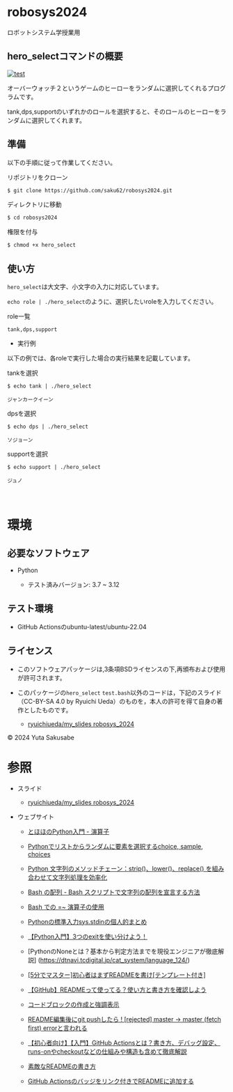# robosys2024

ロボットシステム学授業用


## hero_selectコマンドの概要

[![test](https://github.com/saku62/robosys2024/actions/workflows/test.yml/badge.svg)](https://github.com/saku62/robosys2024/actions/workflows/test.yml)

オーバーウォッチ２というゲームのヒーローをランダムに選択してくれるプログラムです。  

tank,dps,supportのいずれかのロールを選択すると、そのロールのヒーローをランダムに選択してくれます。


## 準備

以下の手順に従って作業してください。  

リポジトリをクローン

```bash
$ git clone https://github.com/saku62/robosys2024.git
```


ディレクトリに移動

```bash
$ cd robosys2024
```

権限を付与

```bash
$ chmod +x hero_select
```

## 使い方  

```hero_select```は大文字、小文字の入力に対応しています。  

```echo role | ./hero_select```のように、選択したいroleを入力してください。  

role一覧   　

```tank,dps,support```  



- 実行例

以下の例では、各roleで実行した場合の実行結果を記載しています。  

tankを選択

```
$ echo tank | ./hero_select

ジャンカークイーン
```

dpsを選択

```
$ echo dps | ./hero_select

ソジョーン
```

supportを選択

```
$ echo support | ./hero_select

ジュノ
```  
　　

# 環境

## 必要なソフトウェア

- Python
  
  - テスト済みバージョン: 3.7 ~ 3.12

## テスト環境

- GitHub Actionsのubuntu-latest/ubuntu-22.04

## ライセンス

- このソフトウェアパッケージは,3条項BSDライセンスの下,再頒布および使用が許可されます。
  
- このパッケージの```hero_select``` ```test.bash```以外のコードは，下記のスライド（CC-BY-SA 4.0 by Ryuichi Ueda）のものを，本人の許可を得て自身の著作としたものです。
    - [ryuichiueda/my_slides robosys_2024](https://github.com/ryuichiueda/my_slides/tree/master/robosys_2024)

© 2024 Yuta Sakusabe


# 参照

- スライド
  - [ryuichiueda/my_slides robosys_2024](https://github.com/ryuichiueda/my_slides/tree/master/robosys_2024)
- ウェブサイト
 
  - [とほほのPython入門 - 演算子]( https://www.tohoho-web.com/python/operators.html )
 
  - [Pythonでリストからランダムに要素を選択するchoice, sample, choices]( https://note.nkmk.me/python-random-choice-sample-choices/ )
 
  - [Python 文字列のメソッドチェーン：strip()、lower()、replace() を組み合わせて文字列処理を効率化](https://qiita.com/Tadataka_Takahashi/items/7dafa151df7f9cf7a79f)
 
  - [Bash の配列 - Bash スクリプトで文字列の配列を宣言する方法](https://www.freecodecamp.org/japanese/news/bash-array-how-to-declare-an-array-of-strings-in-a-bash-script/)
 
  - [Bash での =~ 演算子の使用](https://ja.linux-console.net/?p=13560)
 
  - [Pythonの標準入力sys.stdinの個人的まとめ](https://qiita.com/naoya_ok/items/cb0b2368f83aa0eaec4d)

  - [【Python入門】3つのexitを使い分けよう！](https://www.sejuku.net/blog/24331)

  - [PythonのNoneとは？基本から判定方法までを現役エンジニアが徹底解説] (https://dtnavi.tcdigital.jp/cat_system/language_124/)
 
  - [[5分でマスター]初心者はまずREADMEを書け[テンプレート付き]]( https://qiita.com/Canard_engineer_c_cpp/items/81ce4e53881138dbf37f )
 
  - [【GitHub】READMEって使ってる？使い方と書き方を確認しよう]( https://style.potepan.com/articles/33682.html )
 
  - [コードブロックの作成と強調表示](https://docs.github.com/ja/get-started/writing-on-github/working-with-advanced-formatting/creating-and-highlighting-code-blocks)
 
  - [README編集後にgit pushしたら ! [rejected] master -> master (fetch first) errorと言われる]( https://qiita.com/zenfumi/items/7425b8e9a807659137ae) 
 
  - [【初心者向け】【入門】GitHub Actionsとは？書き方、デバッグ設定、runs-onやcheckoutなどの仕組みや構造も含めて徹底解説]( https://qiita.com/shun198/items/14cdba2d8e58ab96cf95 )

  - [素敵なREADMEの書き方]( https://qiita.com/koeri3/items/f85a617dcb6efebb2cab )
 
  - [GitHub Actionsのバッジをリンク付きでREADMEに追加する]( https://qiita.com/akameco/items/e474691964703033e18d )
 

